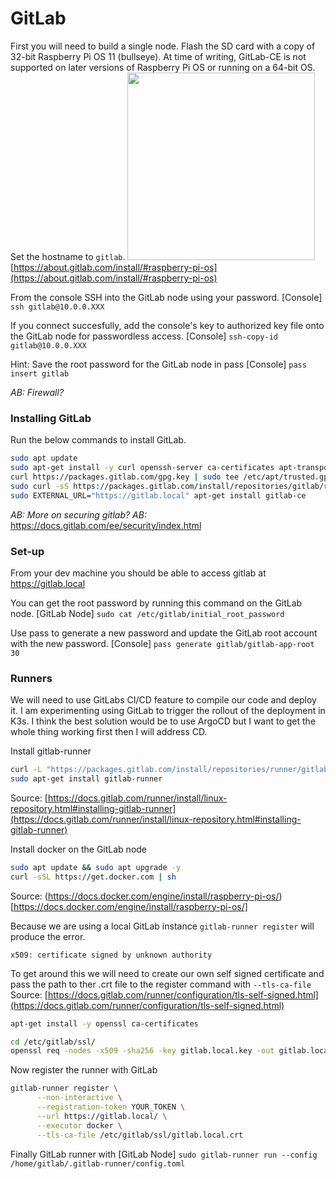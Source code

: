 # GitLab

First you will need to build a single node. Flash the SD card with a copy of 32-bit Raspberry Pi OS 11 (bullseye). At time of writing, GitLab-CE is not supported on later versions of Raspberry Pi OS or running on a 64-bit OS. Set the hostname to `gitlab`.
<img width="300" src="https://raw.githubusercontent.com/anthonybudd/anthonybudd/master/img/gitlab-32-bit.png">
[https://about.gitlab.com/install/#raspberry-pi-os](https://about.gitlab.com/install/#raspberry-pi-os)

From the console SSH into the GitLab node using your password. 
[Console] `ssh gitlab@10.0.0.XXX` 

If you connect succesfully, add the console's key to authorized key file onto the GitLab node for passwordless access.
[Console] `ssh-copy-id gitlab@10.0.0.XXX` 

Hint: Save the root password for the GitLab node in pass 
[Console] `pass insert gitlab`


_AB: Firewall?_


### Installing GitLab
Run the below commands to install GitLab.
```sh
sudo apt update
sudo apt-get install -y curl openssh-server ca-certificates apt-transport-https perl
curl https://packages.gitlab.com/gpg.key | sudo tee /etc/apt/trusted.gpg.d/gitlab.asc
sudo curl -sS https://packages.gitlab.com/install/repositories/gitlab/raspberry-pi2/script.deb.sh | sudo bash
sudo EXTERNAL_URL="https://gitlab.local" apt-get install gitlab-ce
```

_AB: More on securing gitlab?_
_AB:_ https://docs.gitlab.com/ee/security/index.html


### Set-up
From your dev machine you should be able to access gitlab at https://gitlab.local

You can get the root password by running this command on the GitLab node.
[GitLab Node] `sudo cat /etc/gitlab/initial_root_password`

Use pass to generate a new password and update the GitLab root account with the new password.
[Console] `pass generate gitlab/gitlab-app-root 30`


### Runners
We will need to use GitLabs CI/CD feature to compile our code and deploy it. I am experimenting using GitLab to trigger the rollout of the deployment in K3s. I think the best solution would be to use ArgoCD but I want to get the whole thing working first then I will address CD.

Install gitlab-runner
```sh
curl -L "https://packages.gitlab.com/install/repositories/runner/gitlab-runner/script.deb.sh" | sudo bash
sudo apt-get install gitlab-runner
```
Source: [https://docs.gitlab.com/runner/install/linux-repository.html#installing-gitlab-runner](https://docs.gitlab.com/runner/install/linux-repository.html#installing-gitlab-runner)

Install docker on the GitLab node
```sh
sudo apt update && sudo apt upgrade -y
curl -sSL https://get.docker.com | sh
```
Source: (https://docs.docker.com/engine/install/raspberry-pi-os/)[https://docs.docker.com/engine/install/raspberry-pi-os/]

Because we are using a local GitLab instance `gitlab-runner register` will produce the error.
```
x509: certificate signed by unknown authority
```

To get around this we will need to create our own self signed certificate and pass the path to ther .crt file to the register command with `--tls-ca-file`
Source: [https://docs.gitlab.com/runner/configuration/tls-self-signed.html](https://docs.gitlab.com/runner/configuration/tls-self-signed.html)
```sh
apt-get install -y openssl ca-certificates

cd /etc/gitlab/ssl/
openssl req -nodes -x509 -sha256 -key gitlab.local.key -out gitlab.local.crt -days 356 -subj "/C=US/ST=State/L=City/O=Organization/OU=Department/CN=gitlab.local" -addext "subjectAltName = DNS:localhost,DNS:gitlab.local"
```

Now register the runner with GitLab
```sh
gitlab-runner register \
      --non-interactive \
      --registration-token YOUR_TOKEN \
      --url https://gitlab.local/ \
      --executor docker \
      --tls-ca-file /etc/gitlab/ssl/gitlab.local.crt
```

Finally GitLab runner with
[GitLab Node] `sudo gitlab-runner run --config /home/gitlab/.gitlab-runner/config.toml`
